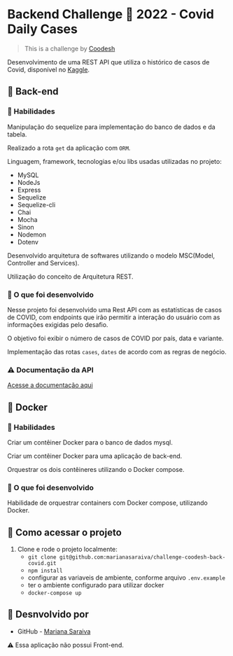# Backend Challenge 🏅 2022 - Covid Daily Cases

> This is a challenge by [Coodesh](https://coodesh.com/)

Desenvolvimento de uma REST API que utiliza o histórico de casos de Covid, disponível no [Kaggle](https://www.kaggle.com/datasets/yamqwe/omicron-covid19-variant-daily-cases).

## :pushpin: Back-end

### :wrench: Habilidades

Manipulação do sequelize para implementação do banco de dados e da tabela.

Realizado a rota `get` da aplicação com `ORM`.

Linguagem, framework, tecnologias e/ou libs usadas utilizadas no projeto:

  - MySQL
  - NodeJs
  - Express
  - Sequelize
  - Sequelize-cli
  - Chai
  - Mocha
  - Sinon
  - Nodemon
  - Dotenv

Desenvolvido arquitetura de softwares utilizando o modelo MSC(Model, Controller and Services).

Utilização do conceito de Arquitetura REST.


### :wrench: O que foi desenvolvido

Nesse projeto foi desenvolvido uma Rest API com as estatísticas de casos de COVID, com endpoints que irão permitir a interação do usuário com as informações exigidas pelo desafio.

O objetivo foi exibir o número de casos de COVID por país, data e variante.

Implementação das rotas `cases`, `dates` de acordo com as regras de negócio.


### :warning: Documentação da API

[Acesse a documentação aqui]()



## :pushpin: Docker

### :wrench: Habilidades

Criar um contêiner Docker para o banco de dados mysql.

Criar um contêiner Docker para uma aplicação de back-end.

Orquestrar os dois contêineres utilizando o Docker compose.


### :wrench: O que foi desenvolvido

Habilidade de orquestrar containers com Docker compose, utilizando Docker.


## :pushpin: Como acessar o projeto

1. Clone e rode o projeto localmente:
    * `git clone git@github.com:marianasaraiva/challenge-coodesh-back-covid.git`
    * `npm install`
    * configurar as variaveis de ambiente, conforme arquivo `.env.example`
    * ter o ambiente configurado para utilizar docker
    * `docker-compose up`


## :thought_balloon: Desnvolvido por  

- GitHub - [Mariana Saraiva](https://github.com/marianasaraiva)


:warning: Essa aplicação não possui Front-end.